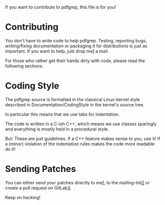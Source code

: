 If you want to contribute to pdfgrep, this file is for you!

# Contributing

You don't have to write code to help pdfgrep. Testing, reporting bugs,
writing/fixing documentation or packaging it for distributions is just
as important. If you want to help, just drop me[1] a mail.

For those who rather get their hands dirty with code, please read the
following sections:

# Coding Style

The pdfgrep source is formatted in the classical Linux-kernel style
described in Documentation/CodingStyle in the kernel's source tree.

In particular this means that we use tabs for indentation.

The code is written in a C-ish C++, which means we use classes
sparingly and everything is mostly held in a procedural style.

But: These are just guidelines. If a C++ feature makes sense to you,
use it! If a (minor) violation of the indentation rules makes the code
more readable: do it!

# Sending Patches

You can either send your patches directly to me[1], to the mailing-list[2] or
create a pull request on GitLab[3].


Keep on hacking!

[1]: mailto:hpd@hpdeifel.de
[2]: mailto:pdfgrep-users@pdfgrep.org
[3]: https://gitlab.com/pdfgrep/pdfgrep
